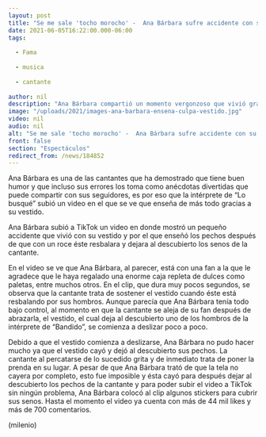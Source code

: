 ```yaml
---
layout: post
title: "Se me sale 'tocho morocho' -  Ana Bárbara sufre accidente con su vestido y enseña de más"
date: 2021-06-05T16:22:00.000-06:00
tags:
  
  - Fama
  
  - musica
  
  - cantante
  
author: nil
description: "Ana Bárbara compartió un momento vergonzoso que vivió gracias a que accidente que tuvo con un vestido; esto pasó. "
image: "/uploads/2021/images-ana-barbara-ensena-culpa-vestido.jpg"
video: nil
audio: nil
alt: "Se me sale 'tocho morocho' -  Ana Bárbara sufre accidente con su vestido y enseña de más"
front: false
section: "Espectáculos"
redirect_from: /news/184852
---
```


Ana Bárbara es una de las cantantes que ha demostrado que tiene buen humor y que incluso sus errores los toma como anécdotas divertidas que puede compartir con sus seguidores, es por eso que la intérprete de “Lo busqué” subió un video en el que se ve que enseña de más todo gracias a su vestido. 

Ana Bárbara subió a TikTok un video en donde mostró un pequeño accidente que vivió con su vestido y por el que enseñó los pechos después de que con un roce éste resbalara y dejara al descubierto los senos de la cantante. 

En el video se ve que Ana Bárbara, al parecer, está con una fan a la que le agradece que le haya regalado una enorme caja repleta de dulces como paletas, entre muchos otros. En el clip, que dura muy pocos segundos, se observa que la cantante trata de sostener el vestido cuando éste está resbalando por sus hombros. Aunque parecía que Ana Bárbara tenía todo bajo control, al momento en que la cantante se aleja de su fan después de abrazarla, el vestido, el cual deja al descubierto uno de los hombros de la intérprete de “Bandido”, se comienza a deslizar poco a poco. 

Debido a que el vestido comienza a deslizarse, Ana Bárbara no pudo hacer mucho ya que el vestido cayó y dejó al descubierto sus pechos. La cantante al percatarse de lo sucedido grita y de inmediato trata de poner la prenda en su lugar. A pesar de que Ana Bárbara trató de que la tela no cayera por completo, esto fue imposible y ésta cayó para después dejar al descubierto los pechos de la cantante y para poder subir el video a TikTok sin ningún problema, Ana Bárbara colocó al clip algunos stickers para cubrir sus senos. Hasta el momento el video ya cuenta con más de 44 mil likes y más de 700 comentarios. 

(milenio)